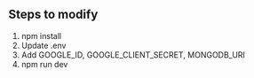 ## Steps to modify
1. npm install
2. Update .env
3. Add GOOGLE_ID, GOOGLE_CLIENT_SECRET, MONGODB_URI
4. npm run dev